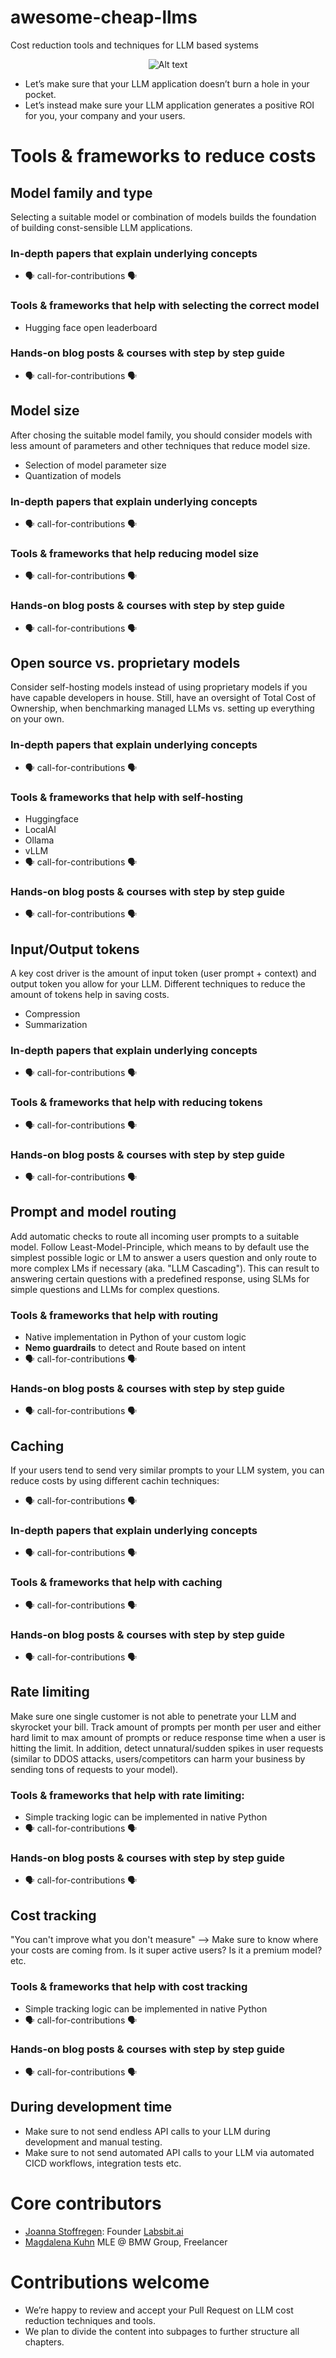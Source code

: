 # awesome-cheap-llms
Cost reduction tools and techniques for LLM based systems

<p align="center">
  <img src="images/Screenshot%202024-04-04%20at%2007.41.00.png" alt="Alt text" title="Expectation vs. Reality">
</p>


* Let’s make sure that your LLM application doesn’t burn a hole in your pocket.
* Let’s instead make sure your LLM application generates a positive ROI for you, your company and your users.

# Tools & frameworks to reduce costs

## Model family and type 
Selecting a suitable model or combination of models builds the foundation of building const-sensible LLM applications.

### In-depth papers that explain underlying concepts
* :speaking_head: call-for-contributions :speaking_head: 
### Tools & frameworks that help with selecting the correct model
* Hugging face open leaderboard
### Hands-on blog posts & courses with step by step guide
* :speaking_head: call-for-contributions :speaking_head: 
## Model size 
After chosing the suitable model family, you should consider models with less amount of parameters and other techniques that reduce model size.
* Selection of model parameter size 
* Quantization of models

### In-depth papers that explain underlying concepts
* :speaking_head: call-for-contributions :speaking_head: 
### Tools & frameworks that help reducing model size 
* :speaking_head: call-for-contributions :speaking_head: 
### Hands-on blog posts & courses with step by step guide
* :speaking_head: call-for-contributions :speaking_head: 
## Open source vs. proprietary models
Consider self-hosting models instead of using proprietary models if you have capable developers in house. Still, have an oversight of Total Cost of Ownership, when benchmarking managed LLMs vs. setting up everything on your own. 

### In-depth papers that explain underlying concepts
* :speaking_head: call-for-contributions :speaking_head: 
### Tools & frameworks that help with self-hosting
* Huggingface
* LocalAI
* Ollama 
* vLLM
* :speaking_head: call-for-contributions :speaking_head: 
### Hands-on blog posts & courses with step by step guide
* :speaking_head: call-for-contributions :speaking_head: 
## Input/Output tokens
A key cost driver is the amount of input token (user prompt + context) and output token you allow for your LLM. Different techniques to reduce the amount of tokens help in saving costs.
* Compression
* Summarization

### In-depth papers that explain underlying concepts
* :speaking_head: call-for-contributions :speaking_head: 
### Tools & frameworks that help with reducing tokens
* :speaking_head: call-for-contributions :speaking_head: 
### Hands-on blog posts & courses with step by step guide
* :speaking_head: call-for-contributions :speaking_head: 
## Prompt and model routing 
Add automatic checks to route all incoming user prompts to a suitable model. Follow Least-Model-Principle, which means to by default use the simplest possible logic or LM to answer a users question and only route to more complex LMs if necessary (aka. "LLM Cascading"). This can result to answering certain questions with a predefined response, using SLMs for simple questions and LLMs for complex questions. 

### Tools & frameworks that help with routing
* Native implementation in Python of your custom logic 
* **Nemo guardrails** to detect and Route based on intent 
* :speaking_head: call-for-contributions :speaking_head: 
### Hands-on blog posts & courses with step by step guide
* :speaking_head: call-for-contributions :speaking_head: 
## Caching 
If your users tend to send very similar prompts to your LLM system, you can reduce costs by using different cachin techniques:
* :speaking_head: call-for-contributions :speaking_head: 
### In-depth papers that explain underlying concepts
* :speaking_head: call-for-contributions :speaking_head: 
### Tools & frameworks that help with caching
* :speaking_head: call-for-contributions :speaking_head: 
### Hands-on blog posts & courses with step by step guide
* :speaking_head: call-for-contributions :speaking_head: 
## Rate limiting 
Make sure one single customer is not able to penetrate your LLM and skyrocket your bill. Track amount of prompts per month per user and either hard limit to max amount of prompts or reduce response time when a user is hitting the limit. In addition, detect unnatural/sudden spikes in user requests (similar to DDOS attacks, users/competitors can harm your business by sending tons of requests to your model).
### Tools & frameworks that help with rate limiting:
* Simple tracking logic can be implemented in native Python 
* :speaking_head: call-for-contributions :speaking_head: 
### Hands-on blog posts & courses with step by step guide
* :speaking_head: call-for-contributions :speaking_head: 
## Cost tracking  
"You can't improve what you don't measure" --> Make sure to know where your costs are coming from. Is it super active users? Is it a premium model? etc.
### Tools & frameworks that help with cost tracking
* Simple tracking logic can be implemented in native Python 
* :speaking_head: call-for-contributions :speaking_head: 
### Hands-on blog posts & courses with step by step guide
* :speaking_head: call-for-contributions :speaking_head: 
## During development time 
* Make sure to not send endless API calls to your LLM during development and manual testing.
* Make sure to not send automated API calls to your LLM via automated CICD workflows, integration tests etc. 

# Core contributors 
* [Joanna Stoffregen](https://www.linkedin.com/in/joannastoffregen/): Founder [Labsbit.ai](https://www.linkedin.com/company/labsbit/)
* [Magdalena Kuhn](https://www.linkedin.com/in/magdalenakuhn/) MLE @ BMW Group, Freelancer
 
# Contributions welcome 
* We’re happy to review and accept your Pull Request on LLM cost reduction techniques and tools. 
* We plan to divide the content into subpages to further structure all chapters.
